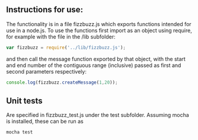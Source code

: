 ## Instructions for use:

The functionality is in a file fizzbuzz.js which exports functions intended for use in a node.js. To use the functions first import as an object using require, for example with the file in the /lib subfolder:

```Javascript
var fizzbuzz = require('../lib/fizzbuzz.js');
```

and then call the message function exported by that object, with the start and end number of the contiguous range (inclusive) passed as first and second parameters respectively:

```Javascript
console.log(fizzbuzz.createMessage(1,20));
```

## Unit tests
Are specified in fizzbuzz_test.js under the test subfolder. Assuming mocha is installed, these can be run as

```
mocha test
```
